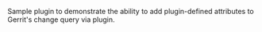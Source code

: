 Sample plugin to demonstrate the ability to add plugin-defined attributes to Gerrit's change query via plugin.
